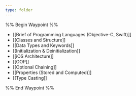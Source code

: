 ```yaml
---
type: folder
---
```

%% Begin Waypoint %%
- [[Brief of Programming Languages (Objective-C, Swift)]]
- [[Classes and Structure]]
- [[Data Types and Keywords]]
- [[Initialization & Deinitialization]]
- [[iOS Architecture]]
- [[OOP]]
- [[Optional Chaining]]
- [[Properties (Stored and Computed)]]
- [[Type Casting]]

%% End Waypoint %%
